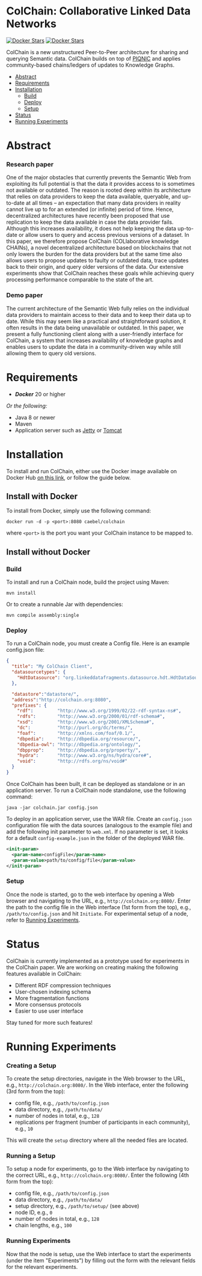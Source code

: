 
# ColChain: Collaborative Linked Data Networks
[![Docker Stars](https://img.shields.io/docker/stars/caebel/colchain.svg)](https://hub.docker.com/r/caebel/colchain/) [![Docker Stars](https://img.shields.io/docker/pulls/caebel/colchain.svg)](https://hub.docker.com/r/caebel/colchain/)

ColChain is a new unstructured Peer-to-Peer architecture for sharing and querying Semantic data. ColChain builds on top of [PIQNIC](https://github.com/Chraebe/PIQNIC) and applies community-based chains/ledgers of updates to Knowledge Graphs. 
* [Abstract](#abstract)
* [Requirements](#requirements)
* [Installation](#installation)
	* [Build](#build)
	* [Deploy](#deploy)
	* [Setup](#setup)
* [Status](#status)
* [Running Experiments](#running-experiments)
# Abstract
### Research paper
One of the major obstacles that currently prevents the Semantic Web from exploiting its full potential is that the data it provides access to is sometimes not available or outdated. The reason is rooted deep within its architecture that relies on data providers to keep the data available, queryable, and up-to-date at all times – an expectation that many data providers in reality cannot live up to for an extended (or infinite) period of time. Hence, decentralized architectures have recently been proposed that use replication to keep the data available in case the data provider fails. Although this increases availability, it does not help keeping the data up-to-date or allow users to query and access previous versions of a dataset. In this paper, we therefore propose ColChain (COLlaborative knowledge CHAINs), a novel decentralized architecture based on blockchains that not only lowers the burden for the data providers but at the same time also allows users to propose updates to faulty or outdated data, trace updates back to their origin, and query older versions of the data. Our extensive experiments show that ColChain reaches these goals while achieving query processing performance comparable to the state of the art.
### Demo paper
The current architecture of the Semantic Web fully relies on the individual data providers to maintain access to their data and to keep their data up to date. While this may seem like a practical and straightforward solution, it often results in the data being unavailable or outdated. In this paper, we present a fully functioning client along with a user-friendly interface for ColChain, a system that increases availability of knowledge graphs and enables users to update the data in a community-driven way while still allowing them to query old versions.
# Requirements
* ***Docker*** 20 or higher

*Or the following:*

* Java 8 or newer
* Maven
* Application server such as [Jetty](https://www.eclipse.org/jetty/) or [Tomcat](http://tomcat.apache.org/)
# Installation
To install and run ColChain, either use the Docker image available on Docker Hub [on this link](https://hub.docker.com/r/caebel/colchain), or follow the guide below.
## Install with Docker
To install from Docker, simply use the following command:
```
docker run -d -p <port>:8080 caebel/colchain
```
where `<port>` is the port you want your ColChain instance to be mapped to.

## Install without Docker
### Build
To install and run a ColChain node, build the project using Maven:
```
mvn install
```
Or to create a runnable Jar with dependencies:
```
mvn compile assembly:single
```
### Deploy
To run a ColChain node, you must create a Config file. Here is an example config.json file:
```json
{
  "title": "My ColChain Client",
  "datasourcetypes": {
    "HdtDatasource": "org.linkeddatafragments.datasource.hdt.HdtDataSourceType"
  },

  "datastore":"datastore/",
  "address":"http://colchain.org:8080",
  "prefixes": {
    "rdf":         "http://www.w3.org/1999/02/22-rdf-syntax-ns#",
    "rdfs":        "http://www.w3.org/2000/01/rdf-schema#",
    "xsd":         "http://www.w3.org/2001/XMLSchema#",
    "dc":          "http://purl.org/dc/terms/",
    "foaf":        "http://xmlns.com/foaf/0.1/",
    "dbpedia":     "http://dbpedia.org/resource/",
    "dbpedia-owl": "http://dbpedia.org/ontology/",
    "dbpprop":     "http://dbpedia.org/property/",
    "hydra":       "http://www.w3.org/ns/hydra/core#",
    "void":        "http://rdfs.org/ns/void#"
  }
}
```
Once ColChain has been built, it can be deployed as standalone or in an application server.
To run a ColChain node standalone, use the following command:
```
java -jar colchain.jar config.json
```
To deploy in an application server, use the WAR file. Create an `config.json` configuration file with the data sources (analogous to the example file) and add the following init parameter to `web.xml`. If no parameter is set, it looks for a default `config-example.json` in the folder of the deployed WAR file.
```xml
<init-param>
  <param-name>configFile</param-name>
  <param-value>path/to/config/file</param-value>
</init-param>
```
### Setup
Once the node is started, go to the web interface by opening a Web browser and navigating to the URL, e.g., `http://colchain.org:8080/`. Enter the path to the config file in the Web interface (1st form from the top), e.g., `/path/to/config.json` and hit `Initiate`.
For experimental setup of a node, refer to [Running Experiments](#running-experiments).
# Status
ColChain is currently implemented as a prototype used for experiments in the ColChain paper. We are working on creating making the following features available in ColChain:
* Different RDF compression techniques
* User-chosen indexing schema
* More fragmentation functions
* More consensus protocols
* Easier to use user interface

Stay tuned for more such features!
# Running Experiments
### Creating a Setup
To create the setup directories, navigate in the Web browser to the URL, e.g., `http://colchain.org:8080/`. In the Web interface, enter the following (3rd form from the top):
* config file, e.g., `/path/to/config.json`
* data directory, e.g., `/path/to/data/`
* number of nodes in total, e.g., `128`
* replications per fragment (number of participants in each community), e.g., `10`

This will create the `setup` directory where all the needed files are located.
### Running a Setup
To setup a node for experiments, go to the Web interface by navigating to the correct URL, e.g., `http://colchain.org:8080/`. Enter the following (4th form from the top):
* config file, e.g., `/path/to/config.json`
* data directory, e.g., `/path/to/data/`
* setup directory, e.g., `/path/to/setup/` (see above)
* node ID, e.g., `0`
* number of nodes in total, e.g., `128`
* chain lengths, e.g., `100`

### Running Experiments
Now that the node is setup, use the Web interface to start the experiments (under the item "Experiments") by filling out the form with the relevant fields for the relevant experiments.


